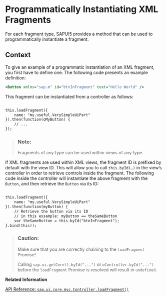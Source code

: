<!-- loiod6af195124cf430599530668ddea7425 -->

# Programmatically Instantiating XML Fragments

For each fragment type, SAPUI5 provides a method that can be used to programmatically instantiate a fragment.



## Context

To give an example of a programmatic instantiation of an XML fragment, you first have to define one. The following code presents an example definition:

```xml
<Button xmlns="sap.m" id="btnInFragment" text="Hello World" />
```

This fragment can be instantiated from a controller as follows:

```xml

this.loadFragment({
    name: "my.useful.VerySimpleUiPart"
}).then(function(oMyButton) {
    // ...
});
```

> ### Note:  
> Fragments of any type can be used within views of any type.

If XML fragments are used within XML views, the fragment ID is prefixed by default with the view ID. This will allow you to call `this.byId(…)` in the view’s controller in order to retrieve controls inside the fragment. The following code inside the controller will instantiate the above fragment with the `Button`, and then retrieve the `Button` via its ID:

```xml

this.loadFragment({
    name: "my.useful.VerySimpleUiPart"
}).then(function(myButton) {
    // Retrieve the button via its ID
    // in this exsample: myButton == theSameButton
    var theSameButton = this.byId("btnInFragment");
}.bind(this));
```

> ### Caution:  
> Make sure that you are correctly chaining to the `loadFragment` Promise!
> 
> Calling `sap.ui.getCore().byId("...")` or `oController.byId("...")` before the `loadFragment` Promise is resolved will result in `undefined`.

**Related Information**  


[API Reference: `sap.ui.core.mvc.Controller.loadFragment()`](https://ui5.sap.com/#/api/sap.ui.core.mvc.Controller/methods/loadFragment)

